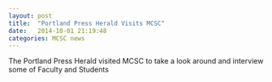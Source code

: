 ```yaml
---
layout: post
title:  "Portland Press Herald Visits MCSC"
date:   2014-10-01 21:19:48
categories: MCSC news
---
```


The Portland Press Herald visited MCSC to take a look around and interview some of Faculty and Students